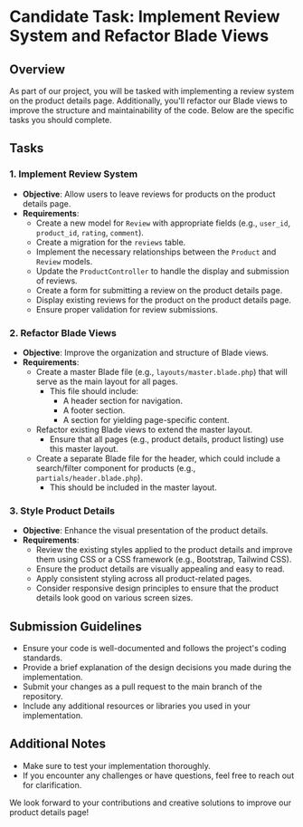 # Candidate Task: Implement Review System and Refactor Blade Views

## Overview

As part of our project, you will be tasked with implementing a review system on the product details page. Additionally, you'll refactor our Blade views to improve the structure and maintainability of the code. Below are the specific tasks you should complete.

## Tasks

### 1. Implement Review System

-   **Objective**: Allow users to leave reviews for products on the product details page.
-   **Requirements**:
    -   Create a new model for `Review` with appropriate fields (e.g., `user_id`, `product_id`, `rating`, `comment`).
    -   Create a migration for the `reviews` table.
    -   Implement the necessary relationships between the `Product` and `Review` models.
    -   Update the `ProductController` to handle the display and submission of reviews.
    -   Create a form for submitting a review on the product details page.
    -   Display existing reviews for the product on the product details page.
    -   Ensure proper validation for review submissions.

### 2. Refactor Blade Views

-   **Objective**: Improve the organization and structure of Blade views.
-   **Requirements**:
    -   Create a master Blade file (e.g., `layouts/master.blade.php`) that will serve as the main layout for all pages.
        -   This file should include:
            -   A header section for navigation.
            -   A footer section.
            -   A section for yielding page-specific content.
    -   Refactor existing Blade views to extend the master layout.
        -   Ensure that all pages (e.g., product details, product listing) use this master layout.
    -   Create a separate Blade file for the header, which could include a search/filter component for products (e.g., `partials/header.blade.php`).
        -   This should be included in the master layout.

### 3. Style Product Details

-   **Objective**: Enhance the visual presentation of the product details.
-   **Requirements**:
    -   Review the existing styles applied to the product details and improve them using CSS or a CSS framework (e.g., Bootstrap, Tailwind CSS).
    -   Ensure the product details are visually appealing and easy to read.
    -   Apply consistent styling across all product-related pages.
    -   Consider responsive design principles to ensure that the product details look good on various screen sizes.

## Submission Guidelines

-   Ensure your code is well-documented and follows the project's coding standards.
-   Provide a brief explanation of the design decisions you made during the implementation.
-   Submit your changes as a pull request to the main branch of the repository.
-   Include any additional resources or libraries you used in your implementation.

## Additional Notes

-   Make sure to test your implementation thoroughly.
-   If you encounter any challenges or have questions, feel free to reach out for clarification.

We look forward to your contributions and creative solutions to improve our product details page!
